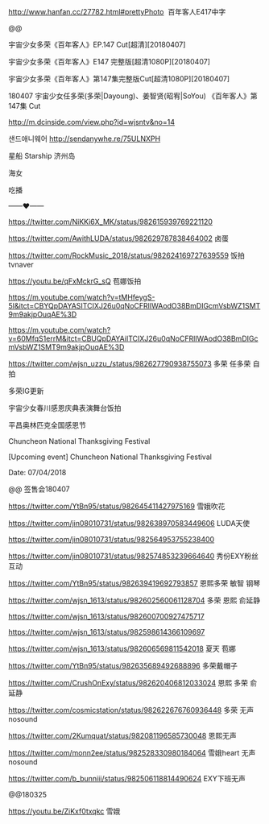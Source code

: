 http://www.hanfan.cc/27782.html#prettyPhoto  百年客人E417中字

@@

宇宙少女多荣《百年客人》EP.147 Cut[超清][20180407]

宇宙少女多荣《百年客人》E147 完整版[超清1080P][20180407]

宇宙少女多荣《百年客人》第147集完整版Cut[超清1080P][20180407]

180407 宇宙少女任多荣(多荣|Dayoung)、姜智贤(昭宥|SoYou) 《百年客人》第147集 Cut

http://m.dcinside.com/view.php?id=wjsntv&no=14

샌드애니웨어
http://sendanywhe.re/75ULNXPH

星船 Starship 济州岛

海女

吃播

——♥——

https://twitter.com/NiKKi6X_MK/status/982615939769221120

https://twitter.com/AwithLUDA/status/982629787838464002  卤蛋

https://twitter.com/RockMusic_2018/status/982624169727639559 饭拍tvnaver

https://youtu.be/qFxMckrG_sQ  苞娜饭拍

https://m.youtube.com/watch?v=tMHfeygS-5I&itct=CBYQpDAYASITCIXJ26u0qNoCFRlIWAodO38BmDIGcmVsbWZ1SMT9m9akjpOuqAE%3D

https://m.youtube.com/watch?v=60MfqS1errM&itct=CBUQpDAYAiITCIXJ26u0qNoCFRlIWAodO38BmDIGcmVsbWZ1SMT9m9akjpOuqAE%3D

https://twitter.com/wjsn_uzzu_/status/982627790938755073 多荣  任多荣  自拍

多荣IG更新







宇宙少女春川感恩庆典表演舞台饭拍

平昌奥林匹克全国感恩节

Chuncheon National Thanksgiving Festival

[Upcoming event] Chuncheon National Thanksgiving Festival 

Date: 07/04/2018

@@ 签售会180407

https://twitter.com/YtBn95/status/982645411427975169  雪娥吹花

https://twitter.com/jin08010731/status/982638970583449606  LUDA天使

https://twitter.com/jin08010731/status/982564953755238400

https://twitter.com/jin08010731/status/982574853239664640  秀份EXY粉丝互动

https://twitter.com/YtBn95/status/982639419692793857  恩熙多荣 敏智 钢琴

https://twitter.com/wjsn_1613/status/982602560061128704  多荣 恩熙 俞延静

https://twitter.com/wjsn_1613/status/982600700927475717

https://twitter.com/wjsn_1613/status/982598614366109697

https://twitter.com/wjsn_1613/status/982606569811542018  夏天 苞娜

https://twitter.com/YtBn95/status/982635689492688896  多荣戴帽子

https://twitter.com/CrushOnExy/status/982620406812033024  恩熙 多荣 俞延静

https://twitter.com/cosmicstation/status/982622676760936448  多荣 无声nosound

https://twitter.com/2Kumquat/status/982081196585730048  恩熙无声

https://twitter.com/monn2ee/status/982528330980184064  雪娥heart 无声 nosound

https://twitter.com/b_bunniii/status/982506118814490624  EXY下班无声

@@180325

https://youtu.be/ZiKxf0txqkc  雪娥



